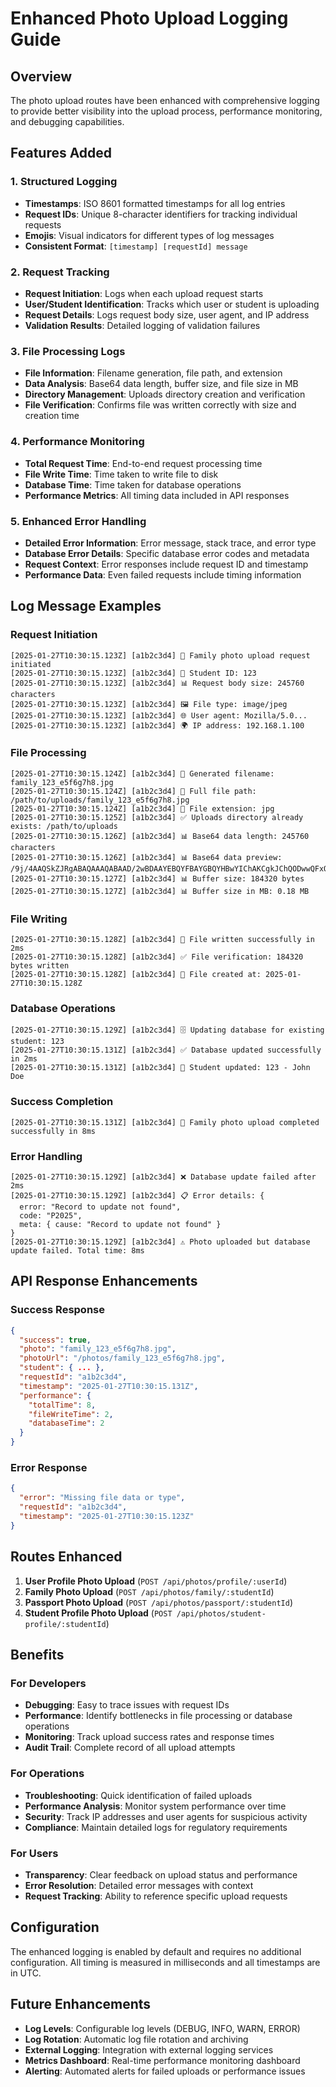# Enhanced Photo Upload Logging Guide

## Overview

The photo upload routes have been enhanced with comprehensive logging to provide better visibility into the upload process, performance monitoring, and debugging capabilities.

## Features Added

### 1. Structured Logging
- **Timestamps**: ISO 8601 formatted timestamps for all log entries
- **Request IDs**: Unique 8-character identifiers for tracking individual requests
- **Emojis**: Visual indicators for different types of log messages
- **Consistent Format**: `[timestamp] [requestId] message`

### 2. Request Tracking
- **Request Initiation**: Logs when each upload request starts
- **User/Student Identification**: Tracks which user or student is uploading
- **Request Details**: Logs request body size, user agent, and IP address
- **Validation Results**: Detailed logging of validation failures

### 3. File Processing Logs
- **File Information**: Filename generation, file path, and extension
- **Data Analysis**: Base64 data length, buffer size, and file size in MB
- **Directory Management**: Uploads directory creation and verification
- **File Verification**: Confirms file was written correctly with size and creation time

### 4. Performance Monitoring
- **Total Request Time**: End-to-end request processing time
- **File Write Time**: Time taken to write file to disk
- **Database Time**: Time taken for database operations
- **Performance Metrics**: All timing data included in API responses

### 5. Enhanced Error Handling
- **Detailed Error Information**: Error message, stack trace, and error type
- **Database Error Details**: Specific database error codes and metadata
- **Request Context**: Error responses include request ID and timestamp
- **Performance Data**: Even failed requests include timing information

## Log Message Examples

### Request Initiation
```
[2025-01-27T10:30:15.123Z] [a1b2c3d4] 📸 Family photo upload request initiated
[2025-01-27T10:30:15.123Z] [a1b2c3d4] 👤 Student ID: 123
[2025-01-27T10:30:15.123Z] [a1b2c3d4] 📊 Request body size: 245760 characters
[2025-01-27T10:30:15.123Z] [a1b2c3d4] 🖼️ File type: image/jpeg
[2025-01-27T10:30:15.123Z] [a1b2c3d4] 🌐 User agent: Mozilla/5.0...
[2025-01-27T10:30:15.123Z] [a1b2c3d4] 🌍 IP address: 192.168.1.100
```

### File Processing
```
[2025-01-27T10:30:15.124Z] [a1b2c3d4] 📁 Generated filename: family_123_e5f6g7h8.jpg
[2025-01-27T10:30:15.124Z] [a1b2c3d4] 📁 Full file path: /path/to/uploads/family_123_e5f6g7h8.jpg
[2025-01-27T10:30:15.124Z] [a1b2c3d4] 📁 File extension: jpg
[2025-01-27T10:30:15.125Z] [a1b2c3d4] ✅ Uploads directory already exists: /path/to/uploads
[2025-01-27T10:30:15.126Z] [a1b2c3d4] 📊 Base64 data length: 245760 characters
[2025-01-27T10:30:15.126Z] [a1b2c3d4] 📊 Base64 data preview: /9j/4AAQSkZJRgABAQAAAQABAAD/2wBDAAYEBQYFBAYGBQYHBwYIChAKCgkJChQODwwQFxQYGBcUFhYaHSUfGhsjHBYWICwgIyYnKSopGR8tMC0oMCUoKSj/2wBDAQcHBwoIChMKChMoGhYaKCgoKCgoKCgoKCgoKCgoKCgoKCgoKCgoKCgoKCgoKCgoKCgoKCgoKCgoKCgoKCgoKCj/wAARCAABAAEDASIAAhEBAxEB/8QAFQABAQAAAAAAAAAAAAAAAAAAAAv/xAAUEAEAAAAAAAAAAAAAAAAAAAAA/8QAFQEBAQAAAAAAAAAAAAAAAAAAAAX/xAAUEQEAAAAAAAAAAAAAAAAAAAAA/9oADAMBAAIRAxAAPwCdABmX/9k...
[2025-01-27T10:30:15.127Z] [a1b2c3d4] 📊 Buffer size: 184320 bytes
[2025-01-27T10:30:15.127Z] [a1b2c3d4] 📊 Buffer size in MB: 0.18 MB
```

### File Writing
```
[2025-01-27T10:30:15.128Z] [a1b2c3d4] 💾 File written successfully in 2ms
[2025-01-27T10:30:15.128Z] [a1b2c3d4] ✅ File verification: 184320 bytes written
[2025-01-27T10:30:15.128Z] [a1b2c3d4] 📅 File created at: 2025-01-27T10:30:15.128Z
```

### Database Operations
```
[2025-01-27T10:30:15.129Z] [a1b2c3d4] 🗄️ Updating database for existing student: 123
[2025-01-27T10:30:15.131Z] [a1b2c3d4] ✅ Database updated successfully in 2ms
[2025-01-27T10:30:15.131Z] [a1b2c3d4] 👤 Student updated: 123 - John Doe
```

### Success Completion
```
[2025-01-27T10:30:15.131Z] [a1b2c3d4] 🎉 Family photo upload completed successfully in 8ms
```

### Error Handling
```
[2025-01-27T10:30:15.129Z] [a1b2c3d4] ❌ Database update failed after 2ms
[2025-01-27T10:30:15.129Z] [a1b2c3d4] 📋 Error details: {
  error: "Record to update not found",
  code: "P2025",
  meta: { cause: "Record to update not found" }
}
[2025-01-27T10:30:15.129Z] [a1b2c3d4] ⚠️ Photo uploaded but database update failed. Total time: 8ms
```

## API Response Enhancements

### Success Response
```json
{
  "success": true,
  "photo": "family_123_e5f6g7h8.jpg",
  "photoUrl": "/photos/family_123_e5f6g7h8.jpg",
  "student": { ... },
  "requestId": "a1b2c3d4",
  "timestamp": "2025-01-27T10:30:15.131Z",
  "performance": {
    "totalTime": 8,
    "fileWriteTime": 2,
    "databaseTime": 2
  }
}
```

### Error Response
```json
{
  "error": "Missing file data or type",
  "requestId": "a1b2c3d4",
  "timestamp": "2025-01-27T10:30:15.123Z"
}
```

## Routes Enhanced

1. **User Profile Photo Upload** (`POST /api/photos/profile/:userId`)
2. **Family Photo Upload** (`POST /api/photos/family/:studentId`)
3. **Passport Photo Upload** (`POST /api/photos/passport/:studentId`)
4. **Student Profile Photo Upload** (`POST /api/photos/student-profile/:studentId`)

## Benefits

### For Developers
- **Debugging**: Easy to trace issues with request IDs
- **Performance**: Identify bottlenecks in file processing or database operations
- **Monitoring**: Track upload success rates and response times
- **Audit Trail**: Complete record of all upload attempts

### For Operations
- **Troubleshooting**: Quick identification of failed uploads
- **Performance Analysis**: Monitor system performance over time
- **Security**: Track IP addresses and user agents for suspicious activity
- **Compliance**: Maintain detailed logs for regulatory requirements

### For Users
- **Transparency**: Clear feedback on upload status and performance
- **Error Resolution**: Detailed error messages with context
- **Request Tracking**: Ability to reference specific upload requests

## Configuration

The enhanced logging is enabled by default and requires no additional configuration. All timing is measured in milliseconds and all timestamps are in UTC.

## Future Enhancements

- **Log Levels**: Configurable log levels (DEBUG, INFO, WARN, ERROR)
- **Log Rotation**: Automatic log file rotation and archiving
- **External Logging**: Integration with external logging services
- **Metrics Dashboard**: Real-time performance monitoring dashboard
- **Alerting**: Automated alerts for failed uploads or performance issues















